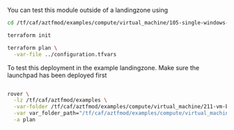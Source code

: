 You can test this module outside of a landingzone using

```bash
cd /tf/caf/aztfmod/examples/compute/virtual_machine/105-single-windows-vm-kv-admin-secrets/standalone

terraform init

terraform plan \
  -var-file ../configuration.tfvars


```

To test this deployment in the example landingzone. Make sure the launchpad has been deployed first

```bash

rover \
  -lz /tf/caf/aztfmod/examples \
  -var-folder /tf/caf/aztfmod/examples/compute/virtual_machine/211-vm-bastion-winrm-agents \
  -var var_folder_path="/tf/caf/aztfmod/examples/compute/virtual_machine/211-vm-bastion-winrm-agents" \
  -a plan

```